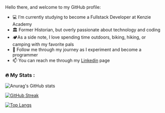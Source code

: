  Hello there, and welcome to my GitHub profile: 

- 💻 I’m currently studying to become a Fullstack Developer at Kenzie Academy
- 🏛️ Former Historian, but overly passionate about technology and coding 
- 🏕️As a side note, I love spending time outdoors, biking, hiking, or camping with my favorite pals
- 🚀 Follow me through my journey as I experiment and become a programmer
- 📫 You can reach me through my [Linkedin](https://www.linkedin.com/in/natália-medeiros-costa/) page

### :fire: My Stats :

![Anurag's GitHub stats](https://github-readme-stats.vercel.app/api?username=Nataliam32&show_icons=true&theme=blue-green)

[![GitHub Streak](http://github-readme-streak-stats.herokuapp.com?user=Nataliam32&theme=blue-green&date_format=j%20M%5B%20Y%5D)](https://git.io/streak-stats)

[![Top Langs](https://github-readme-stats.vercel.app/api/top-langs/?username=Nataliam32&layout=compact&theme=blue-green&background=000000)](https://github.com/anuraghazra/github-readme-stats)
<!--
**Nataliam32/Nataliam32** is a ✨ _special_ ✨ repository because its `README.md` (this file) appears on your GitHub profile.
-->
